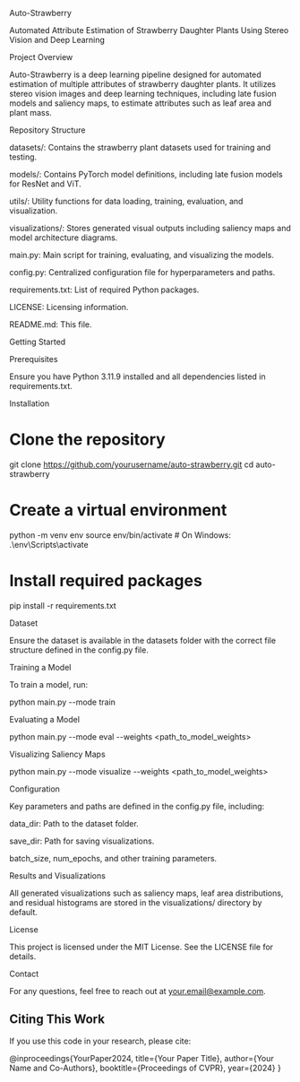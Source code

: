 Auto-Strawberry

Automated Attribute Estimation of Strawberry Daughter Plants Using Stereo Vision and Deep Learning

Project Overview

Auto-Strawberry is a deep learning pipeline designed for automated estimation of multiple attributes of strawberry daughter plants. It utilizes stereo vision images and deep learning techniques, including late fusion models and saliency maps, to estimate attributes such as leaf area and plant mass.

Repository Structure

datasets/: Contains the strawberry plant datasets used for training and testing.

models/: Contains PyTorch model definitions, including late fusion models for ResNet and ViT.

utils/: Utility functions for data loading, training, evaluation, and visualization.

visualizations/: Stores generated visual outputs including saliency maps and model architecture diagrams.

main.py: Main script for training, evaluating, and visualizing the models.

config.py: Centralized configuration file for hyperparameters and paths.

requirements.txt: List of required Python packages.

LICENSE: Licensing information.

README.md: This file.

Getting Started

Prerequisites

Ensure you have Python 3.11.9 installed and all dependencies listed in requirements.txt.

Installation

# Clone the repository
git clone https://github.com/yourusername/auto-strawberry.git
cd auto-strawberry

# Create a virtual environment
python -m venv env
source env/bin/activate  # On Windows: .\env\Scripts\activate

# Install required packages
pip install -r requirements.txt

Dataset

Ensure the dataset is available in the datasets folder with the correct file structure defined in the config.py file.

Training a Model

To train a model, run:

python main.py --mode train

Evaluating a Model

python main.py --mode eval --weights <path_to_model_weights>

Visualizing Saliency Maps

python main.py --mode visualize --weights <path_to_model_weights>

Configuration

Key parameters and paths are defined in the config.py file, including:

data_dir: Path to the dataset folder.

save_dir: Path for saving visualizations.

batch_size, num_epochs, and other training parameters.

Results and Visualizations

All generated visualizations such as saliency maps, leaf area distributions, and residual histograms are stored in the visualizations/ directory by default.

License

This project is licensed under the MIT License. See the LICENSE file for details.

Contact

For any questions, feel free to reach out at your.email@example.com.

## Citing This Work
If you use this code in your research, please cite:

@inproceedings{YourPaper2024, title={Your Paper Title}, author={Your Name and Co-Authors}, booktitle={Proceedings of CVPR}, year={2024} }
